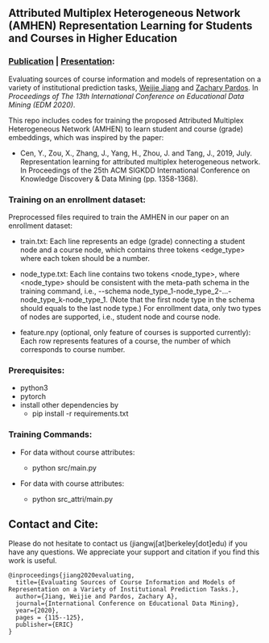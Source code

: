## Attributed Multiplex Heterogeneous Network (AMHEN) Representation Learning for Students and Courses in Higher Education

### [Publication](https://educationaldatamining.org/files/conferences/EDM2020/papers/paper_65.pdf) | [Presentation](https://www.youtube.com/watch?v=wy_oA1_zmWc&t=58s):
Evaluating sources of course information and models of representation on a variety of institutional prediction tasks, [Weijie Jiang](jennywjjiang.com) and [Zachary Pardos](https://gse.berkeley.edu/zachary-pardos). In *Proceedings of The 13th International Conference on Educational Data Mining (EDM 2020)*.

This repo includes codes for training the proposed Attributed Multiplex Heterogeneous Network (AMHEN) to learn student and course (grade) embeddings, which was inspired by the paper:

* Cen, Y., Zou, X., Zhang, J., Yang, H., Zhou, J. and Tang, J., 2019, July. Representation learning for attributed multiplex heterogeneous network. In Proceedings of the 25th ACM SIGKDD International Conference on Knowledge Discovery & Data Mining (pp. 1358-1368).

### Training on an enrollment dataset:
Preprocessed files required to train the AMHEN in our paper on an enrollment dataset:

* train.txt: Each line represents an edge (grade) connecting a student node and a course node, which contains three tokens <edge_type> <node1> <node2> where each token should be a number.

* node\_type.txt: Each line contains two tokens <node> <node_type>, where <node_type> should be consistent with the meta-path schema in the training command, i.e., --schema node\_type\_1-node\_type\_2-...-node\_type\_k-node\_type\_1. (Note that the first node type in the schema should equals to the last node type.) For enrollment data, only two types of nodes are supported, i.e., student node and course node. 

* feature.npy (optional, only feature of courses is supported currently): Each row represents features of a course, the number of which corresponds to course number.

### Prerequisites:
* python3
* pytorch
* install other dependencies by 
	* pip install -r requirements.txt

### Training Commands: 
* For data without course attributes:

	* python src/main.py
	
* For data with course attributes:
	* python src_attri/main.py

## Contact and Cite:
Please do not hesitate to contact us (jiangwj[at]berkeley[dot]edu) if you have any questions. We appreciate your support and citation if you find this work is useful.

``` 
@inproceedings{jiang2020evaluating, 
  title={Evaluating Sources of Course Information and Models of Representation on a Variety of Institutional Prediction Tasks.},
  author={Jiang, Weijie and Pardos, Zachary A},
  journal={International Conference on Educational Data Mining},
  year={2020},
  pages = {115--125},
  publisher={ERIC}
}
```